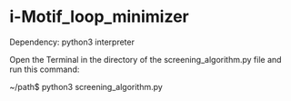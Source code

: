 # i-Motif_loop_minimizer

Dependency: python3 interpreter

Open the Terminal in the directory of the screening_algorithm.py file and run this command:

~/path$ python3 screening_algorithm.py
